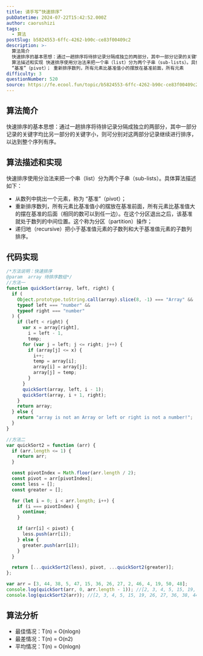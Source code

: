 ```yaml
---
title: 请手写“快速排序”
pubDatetime: 2024-07-22T15:42:52.000Z
author: caorushizi
tags:
  - 算法
postSlug: b5824553-6ffc-4262-b90c-ce83f00409c2
description: >-
  算法简介
  快速排序的基本思想：通过一趟排序将待排记录分隔成独立的两部分，其中一部分记录的关键字均比另一部分的关键字小，则可分别对这两部分记录继续进行排序，以达到整个序列有序。
  算法描述和实现 快速排序使用分治法来把一个串（list）分为两个子串（sub-lists）。具体算法描述如下： 从数列中挑出一个元素，称为
  “基准”（pivot）； 重新排序数列，所有元素比基准值小的摆放在基准前面，所有元素
difficulty: 3
questionNumber: 520
source: https://fe.ecool.fun/topic/b5824553-6ffc-4262-b90c-ce83f00409c2
---
```


## 算法简介

快速排序的基本思想：通过一趟排序将待排记录分隔成独立的两部分，其中一部分记录的关键字均比另一部分的关键字小，则可分别对这两部分记录继续进行排序，以达到整个序列有序。

## 算法描述和实现

快速排序使用分治法来把一个串（list）分为两个子串（sub-lists）。具体算法描述如下：

- 从数列中挑出一个元素，称为 “基准”（pivot）；
- 重新排序数列，所有元素比基准值小的摆放在基准前面，所有元素比基准值大的摆在基准的后面（相同的数可以到任一边）。在这个分区退出之后，该基准就处于数列的中间位置。这个称为分区（partition）操作；
- 递归地（recursive）把小于基准值元素的子数列和大于基准值元素的子数列排序。

## 代码实现

```javascript
/*方法说明：快速排序
@param  array 待排序数组*/
//方法一
function quickSort(array, left, right) {
  if (
    Object.prototype.toString.call(array).slice(8, -1) === "Array" &&
    typeof left === "number" &&
    typeof right === "number"
  ) {
    if (left < right) {
      var x = array[right],
        i = left - 1,
        temp;
      for (var j = left; j <= right; j++) {
        if (array[j] <= x) {
          i++;
          temp = array[i];
          array[i] = array[j];
          array[j] = temp;
        }
      }
      quickSort(array, left, i - 1);
      quickSort(array, i + 1, right);
    }
    return array;
  } else {
    return "array is not an Array or left or right is not a number!";
  }
}

//方法二
var quickSort2 = function (arr) {
  if (arr.length <= 1) {
    return arr;
  }

  const pivotIndex = Math.floor(arr.length / 2);
  const pivot = arr[pivotIndex];
  const less = [];
  const greater = [];

  for (let i = 0; i < arr.length; i++) {
    if (i === pivotIndex) {
      continue;
    }

    if (arr[i] < pivot) {
      less.push(arr[i]);
    } else {
      greater.push(arr[i]);
    }
  }

  return [...quickSort2(less), pivot, ...quickSort2(greater)];
};

var arr = [3, 44, 38, 5, 47, 15, 36, 26, 27, 2, 46, 4, 19, 50, 48];
console.log(quickSort(arr, 0, arr.length - 1)); //[2, 3, 4, 5, 15, 19, 26, 27, 36, 38, 44, 46, 47, 48, 50]
console.log(quickSort2(arr)); //[2, 3, 4, 5, 15, 19, 26, 27, 36, 38, 44, 46, 47, 48, 50]
```

## 算法分析

- 最佳情况：T(n) = O(nlogn)
- 最差情况：T(n) = O(n2)
- 平均情况：T(n) = O(nlogn)

